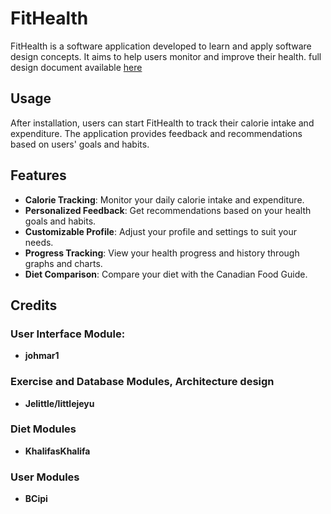# FitHealth

FitHealth is a software application developed to learn and apply software design concepts. It aims to help users monitor and improve their health. full design document available [here](https://github.com/jelittle/FitHealth/blob/main/FitHealth%20Design%20Document.pdf)

## Usage

After installation, users can start FitHealth to track their calorie intake and expenditure. The application provides feedback and recommendations based on users' goals and habits.

## Features

- **Calorie Tracking**: Monitor your daily calorie intake and expenditure.
- **Personalized Feedback**: Get recommendations based on your health goals and habits.
- **Customizable Profile**: Adjust your profile and settings to suit your needs.
- **Progress Tracking**: View your health progress and history through graphs and charts.
- **Diet Comparison**: Compare your diet with the Canadian Food Guide.

## Credits

### User Interface Module:
- **johmar1**

### Exercise and Database Modules, Architecture design
- **Jelittle/littlejeyu**

### Diet Modules
- **KhalifasKhalifa**

### User Modules
- **BCipi**



